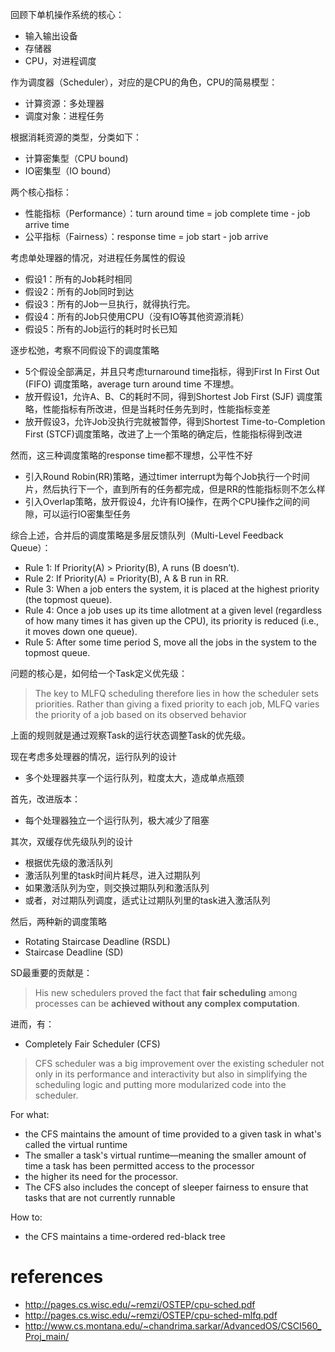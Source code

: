回顾下单机操作系统的核心：

- 输入输出设备
- 存储器
- CPU，对进程调度

作为调度器（Scheduler），对应的是CPU的角色，CPU的简易模型：

- 计算资源：多处理器
- 调度对象：进程任务

根据消耗资源的类型，分类如下：

- 计算密集型（CPU bound)
- IO密集型（IO bound）

两个核心指标：

- 性能指标（Performance）：turn around time = job complete time -  job arrive time
- 公平指标（Fairness）：response time = job start - job arrive

考虑单处理器的情况，对进程任务属性的假设

- 假设1：所有的Job耗时相同
- 假设2：所有的Job同时到达
- 假设3：所有的Job一旦执行，就得执行完。
- 假设4：所有的Job只使用CPU（没有IO等其他资源消耗）
- 假设5：所有的Job运行的耗时时长已知

逐步松弛，考察不同假设下的调度策略

- 5个假设全部满足，并且只考虑turnaround time指标，得到First In First Out (FIFO) 调度策略，average turn around time 不理想。
- 放开假设1，允许A、B、C的耗时不同，得到Shortest Job First (SJF) 调度策略，性能指标有所改进，但是当耗时任务先到时，性能指标变差
- 放开假设3，允许Job没执行完就被暂停，得到Shortest Time-to-Completion First (STCF)调度策略，改进了上一个策略的确定后，性能指标得到改进

然而，这三种调度策略的response time都不理想，公平性不好

- 引入Round Robin(RR)策略，通过timer interrupt为每个Job执行一个时间片，然后执行下一个，直到所有的任务都完成，但是RR的性能指标则不怎么样
- 引入Overlap策略，放开假设4，允许有IO操作，在两个CPU操作之间的间隙，可以运行IO密集型任务

综合上述，合并后的调度策略是多层反馈队列（Multi-Level Feedback Queue）：

- Rule 1: If Priority(A) > Priority(B), A runs (B doesn’t).
- Rule 2: If Priority(A) = Priority(B), A & B run in RR.
- Rule 3: When a job enters the system, it is placed at the highest priority (the topmost queue).
- Rule 4: Once a job uses up its time allotment at a given level (regardless of how many times it has given up the CPU), its priority is reduced (i.e., it moves down one queue).
- Rule 5: After some time period S, move all the jobs in the system to the topmost queue.

问题的核心是，如何给一个Task定义优先级：
>The key to MLFQ scheduling therefore lies in how the scheduler sets
priorities. Rather than giving a fixed priority to each job, MLFQ varies
the priority of a job based on its observed behavior

上面的规则就是通过观察Task的运行状态调整Task的优先级。

现在考虑多处理器的情况，运行队列的设计

- 多个处理器共享一个运行队列，粒度太大，造成单点瓶颈

首先，改进版本：

- 每个处理器独立一个运行队列，极大减少了阻塞

其次，双缓存优先级队列的设计

- 根据优先级的激活队列
- 激活队列里的task时间片耗尽，进入过期队列
- 如果激活队列为空，则交换过期队列和激活队列
- 或者，对过期队列调度，适式让过期队列里的task进入激活队列

然后，两种新的调度策略

- Rotating Staircase Deadline (RSDL) 
- Staircase Deadline (SD)

SD最重要的贡献是：
>His new schedulers proved the fact that **fair scheduling** among processes can be **achieved without any complex computation**.

进而，有：

- Completely Fair Scheduler (CFS)

>CFS scheduler was a big improvement over the existing scheduler not only in its performance and interactivity but also in simplifying the scheduling logic and putting more modularized code into the scheduler. 

For what:

- the CFS maintains the amount of time provided to a given task in what's called the virtual runtime
- The smaller a task's virtual runtime—meaning the smaller amount of time a task has been permitted access to the processor
- the higher its need for the processor.
- The CFS also includes the concept of sleeper fairness to ensure that tasks that are not currently runnable

How to:

- the CFS maintains a time-ordered red-black tree

# references
- http://pages.cs.wisc.edu/~remzi/OSTEP/cpu-sched.pdf
- http://pages.cs.wisc.edu/~remzi/OSTEP/cpu-sched-mlfq.pdf
- http://www.cs.montana.edu/~chandrima.sarkar/AdvancedOS/CSCI560_Proj_main/
